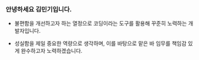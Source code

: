 ### 안녕하세요 김민기입니다.

- 불편함을 개선하고자 하는 열정으로 코딩이라는 도구를 활용해 꾸준히 노력하는 개발자입니다. 

- 성실함을 제일 중요한 역량으로 생각하며, 이를 바탕으로 맡은 바 임무를 책임감 있게 완수하고자 노력하겠습니다. 

<!--
**mimgggg4444/mimgggg4444** is a ✨ _special_ ✨ repository because its `README.md` (this file) appears on your GitHub profile.

Here are some ideas to get you started:

- 🔭 I’m currently working on ...
- 🌱 I’m currently learning ...
- 👯 I’m looking to collaborate on ...
- 🤔 I’m looking for help with ...
- 💬 Ask me about ...
- 📫 How to reach me: ...
- 😄 Pronouns: ...
- ⚡ Fun fact: ...
-->
